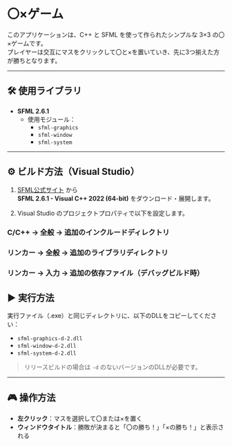 # 〇×ゲーム

このアプリケーションは、C++ と SFML を使って作られたシンプルな 3×3 の〇×ゲームです。  
プレイヤーは交互にマスをクリックして〇と×を置いていき、先に3つ揃えた方が勝ちとなります。

---

## 🛠 使用ライブラリ

- **SFML 2.6.1**
  - 使用モジュール：
    - `sfml-graphics`
    - `sfml-window`
    - `sfml-system`

---

## ⚙️ ビルド方法（Visual Studio）

1. [SFML公式サイト](https://www.sfml-dev.org/download.php) から  
   **SFML 2.6.1 - Visual C++ 2022 (64-bit)** をダウンロード・展開します。

2. Visual Studio のプロジェクトプロパティで以下を設定します。

### C/C++ → 全般 → 追加のインクルードディレクトリ

### リンカー → 全般 → 追加のライブラリディレクトリ

### リンカー → 入力 → 追加の依存ファイル（デバッグビルド時）


## ▶️ 実行方法

実行ファイル（.exe）と同じディレクトリに、以下のDLLをコピーしてください：

- `sfml-graphics-d-2.dll`
- `sfml-window-d-2.dll`
- `sfml-system-d-2.dll`

> リリースビルドの場合は `-d` のないバージョンのDLLが必要です。

---

## 🎮 操作方法

- **左クリック**：マスを選択して〇または×を置く
- **ウィンドウタイトル**：勝敗が決まると「〇の勝ち！」「×の勝ち！」と表示される
